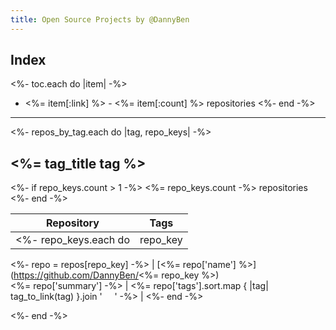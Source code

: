 ```yaml
---
title: Open Source Projects by @DannyBen
---
```


## Index

<%- toc.each do |item| -%>
- <%= item[:link] %> - <%= item[:count] %> repositories
<%- end -%>

---

<%- repos_by_tag.each do |tag, repo_keys| -%>

## <%= tag_title tag %>
<%- if repo_keys.count > 1 -%>
<%= repo_keys.count -%> repositories
<%- end -%>

| Repository  | Tags |
|-------------|------|
<%- repo_keys.each do |repo_key| -%>
<%- repo = repos[repo_key] -%>
| [<%= repo['name'] %>](https://github.com/DannyBen/<%= repo_key %>) <br> <%= repo['summary'] -%> | <%= repo['tags'].sort.map { |tag| tag_to_link(tag) }.join ' &nbsp;&nbsp;&nbsp; ' -%> |
<%- end -%>

<%- end -%>

